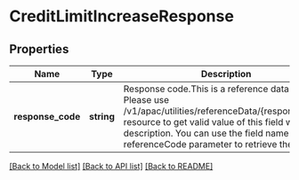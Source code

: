 # CreditLimitIncreaseResponse

## Properties
Name | Type | Description | Notes
------------ | ------------- | ------------- | -------------
**response_code** | **string** | Response code.This is a reference data field. Please use /v1/apac/utilities/referenceData/{responseCode} resource to get valid value of this field with description. You can use the field name as the referenceCode parameter to retrieve the values. | [optional] 

[[Back to Model list]](../../README.md#documentation-for-models) [[Back to API list]](../../README.md#documentation-for-api-endpoints) [[Back to README]](../../README.md)

